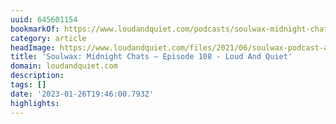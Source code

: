 ```yaml
---
uuid: 645601154
bookmarkOf: https://www.loudandquiet.com/podcasts/soulwax-midnight-chats-episode-108/
category: article
headImage: https://www.loudandquiet.com/files/2021/06/soulwax-podcast-art.jpg
title: 'Soulwax: Midnight Chats – Episode 108 - Loud And Quiet'
domain: loudandquiet.com
description: 
tags: []
date: '2023-01-26T19:46:00.793Z'
highlights: 
---
```




